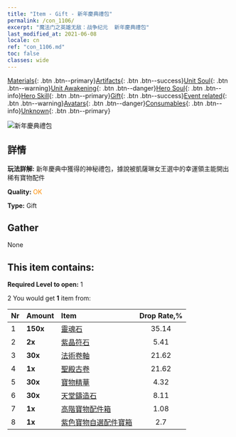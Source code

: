 ```yaml
---
title: "Item - Gift - 新年慶典禮包"
permalink: /con_1106/
excerpt: "魔法门之英雄无敌：战争纪元  新年慶典禮包"
last_modified_at: 2021-06-08
locale: cn
ref: "con_1106.md"
toc: false
classes: wide
---
```

 [Materials](/ItemsCN/){: .btn .btn--primary}[Artifacts](/ItemsCN/Artifacts/){: .btn .btn--success}[Unit Soul](/ItemsCN/UnitSoul/){: .btn .btn--warning}[Unit Awakening](/ItemsCN/UnitAwakening/){: .btn .btn--danger}[Hero Soul](/ItemsCN/HeroSoul/){: .btn .btn--info}[Hero Skill](/ItemsCN/HeroSkill/){: .btn .btn--primary}[Gift](/ItemsCN/Gift/){: .btn .btn--success}[Event related](/ItemsCN/Events/){: .btn .btn--warning}[Avatars](/ItemsCN/Avatars/){: .btn .btn--danger}[Consumables](/ItemsCN/Consumables/){: .btn .btn--info}[Unknown](/ItemsCN/Unknown/){: .btn .btn--primary}

 ![新年慶典禮包](/images/t/i_907298.png)

## 詳情
 **玩法詳解:** 新年慶典中獲得的神秘禮包，據說被凱薩琳女王選中的幸運領主能開出稀有寶物配件

 **Quality:** <span style="color: #FF8C00">OK</span>

 **Type:** Gift

## Gather

  None

## This item contains:

 **Required Level to open:** 1

 2 You would get **1** item  from:

  | Nr | Amount |     Item    | Drop Rate,% |
  |:---|:-------|:------------|:---------:|
  | 1 |  **150x** | [靈魂石](/cn/Items/con_923/) | 35.14 | 
  | 2 |  **2x** | [紫晶符石](/cn/Items/con_720/) | 5.41 | 
  | 3 |  **30x** | [法術卷軸](/cn/Items/con_694/) | 21.62 | 
  | 4 |  **1x** | [聖殿古卷](/cn/Items/con_697/) | 21.62 | 
  | 5 |  **30x** | [寶物精華](/cn/Items/con_905/) | 4.32 | 
  | 6 |  **30x** | [天堂鑄造石](/cn/Items/art_188/) | 8.11 | 
  | 7 |  **1x** | [高階寶物配件箱](/cn/Items/con_1507/) | 1.08 | 
  | 8 |  **1x** | [紫色寶物自選配件寶箱](/cn/Items/con_1612/) | 2.7 | 
